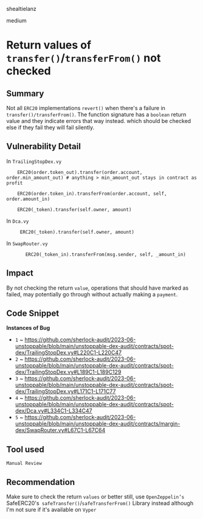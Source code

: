 shealtielanz

medium

# Return values of `transfer()`/`transferFrom()` not checked

## Summary
Not all `ERC20` implementations `revert()` when there's a failure in `transfer()/transferFrom()`. The function signature has a `boolean` return value and they indicate errors that way instead. which should be checked else if they fail they will fail silently.
## Vulnerability Detail
In `TrailingStopDex.vy`
```vyper 
    ERC20(order.token_out).transfer(order.account, order.min_amount_out) # anything > min_amount_out stays in contract as profit
```
```vyper
    ERC20(order.token_in).transferFrom(order.account, self, order.amount_in)
```
```vyper
    ERC20(_token).transfer(self.owner, amount)
```
In `Dca.vy`
```vyper
     ERC20(_token).transfer(self.owner, amount)
```
In `SwapRouter.vy`
```vyper
       ERC20(_token_in).transferFrom(msg.sender, self, _amount_in)
```
## Impact
By not checking the return `value`, operations that should have marked as failed, may potentially go through without actually making a `payment`.
## Code Snippet
**Instances of Bug**
- `1` ~ https://github.com/sherlock-audit/2023-06-unstoppable/blob/main/unstoppable-dex-audit/contracts/spot-dex/TrailingStopDex.vy#L220C1-L220C47
- `2` ~ https://github.com/sherlock-audit/2023-06-unstoppable/blob/main/unstoppable-dex-audit/contracts/spot-dex/TrailingStopDex.vy#L189C1-L189C129
- `3` ~ https://github.com/sherlock-audit/2023-06-unstoppable/blob/main/unstoppable-dex-audit/contracts/spot-dex/TrailingStopDex.vy#L171C1-L171C77
- `4` ~ https://github.com/sherlock-audit/2023-06-unstoppable/blob/main/unstoppable-dex-audit/contracts/spot-dex/Dca.vy#L334C1-L334C47
- `5` ~ https://github.com/sherlock-audit/2023-06-unstoppable/blob/main/unstoppable-dex-audit/contracts/margin-dex/SwapRouter.vy#L67C1-L67C64
## Tool used

`Manual Review`

## Recommendation
Make sure to check the return `values` or better still, use `OpenZeppelin’s` SafeERC20's` safeTransfer()`/`safeTransferFrom()`  Library instead although I'm not sure if it's available on `Vyper`